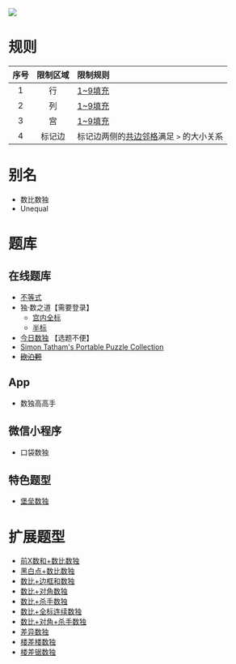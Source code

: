 ![](https://cn.sudoku.today/pic/greater40/18742_425982.png)

# 规则

| 序号  | 限制区域 | 限制规则                     |
|:---:|:----:|:-------------------------|
|  1  |  行   | [1~9填充]                  |
|  2  |  列   | [1~9填充]                  |
|  3  |  宫   | [1~9填充]                  |
|  4  | 标记边  | 标记边两侧的[共边邻格]满足 `>` 的大小关系 |

# 别名

- 数比数独
- Unequal

# 题库

## 在线题库

- [不等式](https://cn.puzzle-futoshiki.com/futoshiki-9x9-hard/)
- 独·数之道【需要登录】
    - [宫内全标](http://www.sudokufans.org.cn/lx/game.index.php?type=gt9)
    - [半标](http://www.sudokufans.org.cn/lx/game.index.php?type=gt2)
- [今日数独](https://cn.sudoku.today/g-greater-than-sudoku/) 【选题不便】
- [Simon Tatham's Portable Puzzle Collection](https://www.chiark.greenend.org.uk/~sgtatham/puzzles/js/unequal.html)
- ~~[欧泊颗]~~

## App

- 数独高高手

## 微信小程序

- 口袋数独

## 特色题型

- [堡垒数独](堡垒数独.md)

# 扩展题型

- [前X数和+数比数独](../混合类/前X数和+数比数独.md)
- [黑白点+数比数独](../混合类/黑白点+数比数独.md)
- [数比+边框和数独](../混合类/数比+边框和数独.md)
- [数比+对角数独](../混合类/数比+对角数独.md)
- [数比+杀手数独](../混合类/数比+杀手数独.md)
- [数比+全标连续数独](../混合类/数比+全标连续数独.md)
- [数比+对角+杀手数独](../混合类/数比+对角+杀手数独.md)
- [差异数独](../混合类/差异数独.md)
- [楼差楼数独](../混合类/楼差楼数独.md)
- [楼差锯数独](../混合类/楼差锯数独.md)

[1~9填充]: ../../../rules.md#1~9填充

[共边邻格]: ../../../rules.md#共边邻格

[欧泊颗]: https://www.oubk.com/sudoku/GTSudoku-3x3-0.html?level=5